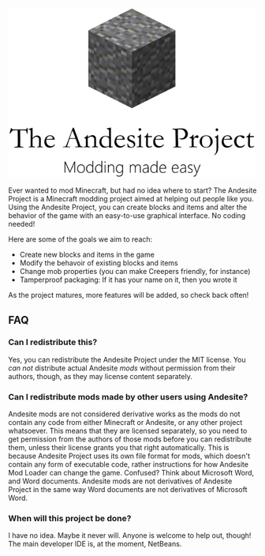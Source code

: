 ![Project Andesite Logo](./docs/resources/logo-6perc.png)

Ever wanted to mod Minecraft, but had no idea where to start? The Andesite Project is a Minecraft modding project aimed at helping out people like you. Using the Andesite Project, you can create blocks and items and alter the behavior of the game with an easy-to-use graphical interface. No coding needed!

Here are some of the goals we aim to reach:

* Create new blocks and items in the game
* Modify the behavoir of existing blocks and items
* Change mob properties (you can make Creepers friendly, for instance)
* Tamperproof packaging: If it has your name on it, then you wrote it

As the project matures, more features will be added, so check back often!

## FAQ

### Can I redistribute this?

Yes, you can redistribute the Andesite Project under the MIT license. You *can not* distribute actual Andesite *mods* without permission from their authors, though, as they may license content separately.

### Can I redistribute mods made by other users using Andesite?

Andesite mods are not considered derivative works as the mods do not contain any code from either Minecraft or Andesite, or any other project whatsoever. This means that they are licensed separately, so you need to get permission from the authors of those mods before you can redistribute them, unless their license grants you that right automatically. This is because Andesite Project uses its own file format for mods, which doesn't contain any form of executable code, rather instructions for how Andesite Mod Loader can change the game. Confused? Think about Microsoft Word, and Word documents. Andesite mods are not derivatives of Andesite Project in the same way Word documents are not derivatives of Microsoft Word.

### When will this project be done?

I have no idea. Maybe it never will. Anyone is welcome to help out, though! The main developer IDE is, at the moment, NetBeans.
